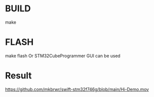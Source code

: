 # BUILD 
make

# FLASH
make flash
Or STM32CubeProgrammer GUI can be used

# Result
https://github.com/mkbrwr/swift-stm32f746g/blob/main/Hi-Demo.mov
